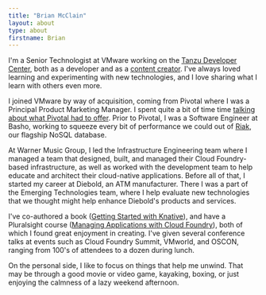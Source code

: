 ```yaml
---
title: "Brian McClain"
layout: about
type: about
firstname: Brian
---
```


I'm a Senior Technologist at VMware working on the [Tanzu Developer Center](https://tanzu.vmware.com/developer/), both as a developer and as a [content creator](https://tanzu.vmware.com/developer/team/brian-mcclain/). I've always loved learning and experimenting with new technologies, and I love sharing what I learn with others even more.

I joined VMware by way of acquisition, coming from Pivotal where I was a Principal Product Marketing Manager. I spent quite a bit of time time [talking about what Pivotal had to offer](https://tanzu.vmware.com/content/authors/brian-mcclain). Prior to Pivotal, I was a Software Engineer at Basho, working to squeeze every bit of performance we could out of [Riak](https://riak.com/), our flagship NoSQL database. 

At Warner Music Group, I led the Infrastructure Engineering team where I managed a team that designed, built, and managed their Cloud Foundry-based infrastructure, as well as worked with the development team to help educate and architect their cloud-native applications. Before all of that, I started my career at Diebold, an ATM manufacturer. There I was a part of the Emerging Technologies team, where I help evaluate new technologies that we thought might help enhance Diebold's products and services.

I've co-authored a book ([Getting Started with Knative](https://www.oreilly.com/library/view/getting-started-with/9781492047025/)), and have a Pluralsight course ([Managing Applications with Cloud Foundry](https://www.pluralsight.com/authors/brian-mcclain)), both of which I found great enjoyment in creating. I've given several conference talks at events such as Cloud Foundry Summit, VMworld, and OSCON, ranging from 100's of attendees to a dozen during lunch.

On the personal side, I like to focus on things that help me unwind. That may be through a good movie or video game, kayaking, boxing, or just enjoying the calmness of a lazy weekend afternoon.